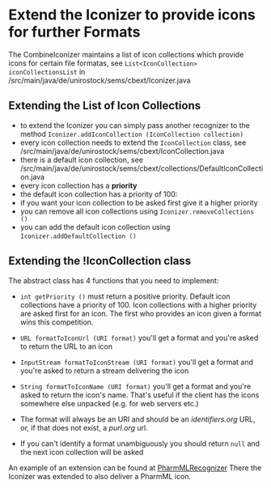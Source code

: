 Extend the Iconizer to provide icons for further Formats 
=========================================================

The CombineIconizer maintains a list of icon collections which provide icons for certain file formatas, see `List<IconCollection> iconCollectionsList` in /src/main/java/de/unirostock/sems/cbext/Iconizer.java​​ 


Extending the List of Icon Collections 
---------------------------------------

* to extend the Iconizer you can simply pass another recognizer to the method `Iconizer.addIconCollection (IconCollection collection)`
* every icon collection needs to extend the `IconCollection` class, see /src/main/java/de/unirostock/sems/cbext/IconCollection.java
* there is a default icon collection, see /src/main/java/de/unirostock/sems/cbext/collections/DefaultIconCollection.java
* every icon collection has a **priority**
* the default icon collection has a priority of 100:
 * if you want your icon collection to be asked first give it a higher priority
* you can remove all icon collections using `Iconizer.removeCollections ()`
* you can add the default icon collection using `Iconizer.addDefaultCollection ()`

Extending the !IconCollection class 
------------------------------------

The abstract class has 4 functions that you need to implement:

* `int getPriority ()` must return a positive priority. Default icon collections have a priority of 100. Icon collections with a higher priority are asked first for an icon. The first who provides an icon given a format wins this competition.
* `URL formatToIconUrl (URI format)` you'll get a format and you're asked to return the URL to an icon
* `InputStream formatToIconStream (URI format)` you'll get a format and you're asked to return a stream delivering the icon
* `String formatToIconName (URI format)` you'll get a format and you're asked to return the icon's name. That's useful if the client has the icons somewhere else unpacked (e.g. for web servers etc.)


* The format will always be an URI and should be an *identifiers.org* URL, or, if that does not exist, a *purl.org* url.
* If you can't identify a format unambiguously you should return `null` and the next icon collection will be asked

An example of an extension can be found at [PharmMLRecognizer](https://github.com/SemsProject/CombineExt-PharmMl)
There the Iconizer was extended to also deliver a PharmML icon.
